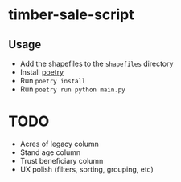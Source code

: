 # timber-sale-script

## Usage

- Add the shapefiles to the `shapefiles` directory
- Install [poetry](https://python-poetry.org)
- Run `poetry install`
- Run `poetry run python main.py`

# TODO

- Acres of legacy column
- Stand age column
- Trust beneficiary column
- UX polish (filters, sorting, grouping, etc)

